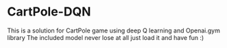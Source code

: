 # CartPole-DQN
This is a solution for CartPole game using deep Q learning and Openai.gym library
The included model never lose at all
just load it and have fun :)
